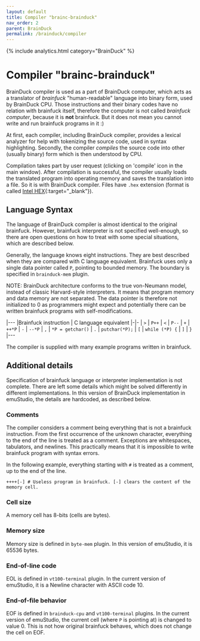 ```yaml
---
layout: default
title: Compiler "brainc-brainduck"
nav_order: 2
parent: BrainDuck
permalink: /brainduck/compiler
---
```


{% include analytics.html category="BrainDuck" %}

# Compiler "brainc-brainduck"

BrainDuck compiler is used as a part of BrainDuck computer, which acts as a translator of *brainfuck* "human-readable"
language into binary form, used by BrainDuck CPU. Those instructions and their binary codes have no relation with
brainfuck itself, therefore the computer is not called *brainfuck computer*, because it is **not** brainfuck. But it
does not mean you cannot write and run brainfuck programs in it :)

At first, each compiler, including BrainDuck compiler, provides a lexical analyzer for help with tokenizing the source
code, used in syntax highlighting. Secondly, the compiler *compiles* the source code into other (usually binary) form
which is then understood by CPU.

Compilation takes part by user request (clicking on 'compile' icon in the main window). After compilation is successful,
the compiler usually loads the translated program into operating memory and saves the translation into a file. So it is
with BrainDuck compiler. Files have `.hex` extension (format is called [Intel HEX][intelhex]{:target="_blank"}).

## Language Syntax

The language of BrainDuck compiler is almost identical to the original brainfuck. However, brainfuck interpreter is not
specified well-enough, so there are open questions on how to treat with some special situations, which are described
below.

Generally, the language knows eight instructions. They are best described when they are compared with C language
equivalent. Brainfuck uses only a single data pointer called `P`, pointing to bounded memory. The boundary is specified
in `brainduck-mem` plugin.

NOTE: BrainDuck architecture conforms to the true von-Neumann model, instead of classic Harvard-style interpreters. It
means that program memory and data memory are not separated. The data pointer is therefore not initialized to 0 as
programmers might expect and potentially there can be written brainfuck programs with self-modifications.

|---
|Brainfuck instruction | C language equivalent
|-|-
| `>`                    | `P++`
| `<`                    | `P--`
| `+`                    | `++*P`
| `-`                    | `--*P`
| `,`                    | `*P = getchar()`
| `.`                    | `putchar(*P);`
| `[`                    | `while (*P) {`
| `]`                    | `}`
|---

The compiler is supplied with many example programs written in brainfuck.

## Additional details

Specification of brainfuck language or interpreter implementation is not complete. There are left some details which
might be solved differently in different implementations. In this version of BrainDuck implementation in emuStudio, the
details are hardcoded, as described below.

### Comments

The compiler considers a comment being everything that is not a brainfuck instruction. From the first occurrence of the
unknown character, everything to the end of the line is treated as a comment. Exceptions are whitespaces, tabulators,
and newlines. This practically means that it is impossible to write brainfuck program with syntax errors.

In the following example, everything starting with `#` is treated as a comment, up to the end of the line.

    ++++[-] # Useless program in brainfuck. [-] clears the content of the memory cell.

### Cell size

A memory cell has 8-bits (cells are bytes).

### Memory size

Memory size is defined in `byte-mem` plugin. In this version of emuStudio, it is 65536 bytes.

### End-of-line code

EOL is defined in `vt100-terminal` plugin. In the current version of emuStudio, it is a Newline character with ASCII
code 10.

### End-of-file behavior

EOF is defined in `brainduck-cpu` and `vt100-terminal` plugins. In the current version of emuStudio, the current
cell (where `P` is pointing at) is changed to value 0. This is not how original brainfuck behaves, which does not change
the cell on EOF.

[intelhex]: http://en.wikipedia.org/wiki/Intel_HEX
